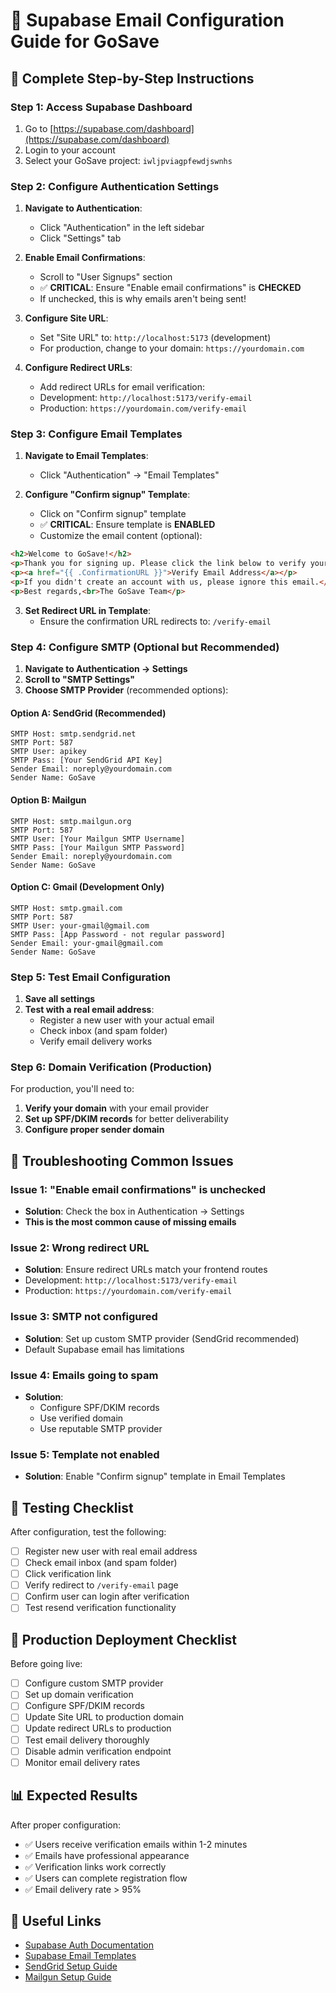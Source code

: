 # 📧 Supabase Email Configuration Guide for GoSave

## 🎯 Complete Step-by-Step Instructions

### **Step 1: Access Supabase Dashboard**
1. Go to [https://supabase.com/dashboard](https://supabase.com/dashboard)
2. Login to your account
3. Select your GoSave project: `iwljpviagpfewdjswnhs`

### **Step 2: Configure Authentication Settings**
1. **Navigate to Authentication**:
   - Click "Authentication" in the left sidebar
   - Click "Settings" tab

2. **Enable Email Confirmations**:
   - Scroll to "User Signups" section
   - ✅ **CRITICAL**: Ensure "Enable email confirmations" is **CHECKED**
   - If unchecked, this is why emails aren't being sent!

3. **Configure Site URL**:
   - Set "Site URL" to: `http://localhost:5173` (development)
   - For production, change to your domain: `https://yourdomain.com`

4. **Configure Redirect URLs**:
   - Add redirect URLs for email verification:
   - Development: `http://localhost:5173/verify-email`
   - Production: `https://yourdomain.com/verify-email`

### **Step 3: Configure Email Templates**
1. **Navigate to Email Templates**:
   - Click "Authentication" → "Email Templates"

2. **Configure "Confirm signup" Template**:
   - Click on "Confirm signup" template
   - ✅ **CRITICAL**: Ensure template is **ENABLED**
   - Customize the email content (optional):

```html
<h2>Welcome to GoSave!</h2>
<p>Thank you for signing up. Please click the link below to verify your email address:</p>
<p><a href="{{ .ConfirmationURL }}">Verify Email Address</a></p>
<p>If you didn't create an account with us, please ignore this email.</p>
<p>Best regards,<br>The GoSave Team</p>
```

3. **Set Redirect URL in Template**:
   - Ensure the confirmation URL redirects to: `/verify-email`

### **Step 4: Configure SMTP (Optional but Recommended)**
1. **Navigate to Authentication → Settings**
2. **Scroll to "SMTP Settings"**
3. **Choose SMTP Provider** (recommended options):

#### **Option A: SendGrid (Recommended)**
```
SMTP Host: smtp.sendgrid.net
SMTP Port: 587
SMTP User: apikey
SMTP Pass: [Your SendGrid API Key]
Sender Email: noreply@yourdomain.com
Sender Name: GoSave
```

#### **Option B: Mailgun**
```
SMTP Host: smtp.mailgun.org
SMTP Port: 587
SMTP User: [Your Mailgun SMTP Username]
SMTP Pass: [Your Mailgun SMTP Password]
Sender Email: noreply@yourdomain.com
Sender Name: GoSave
```

#### **Option C: Gmail (Development Only)**
```
SMTP Host: smtp.gmail.com
SMTP Port: 587
SMTP User: your-gmail@gmail.com
SMTP Pass: [App Password - not regular password]
Sender Email: your-gmail@gmail.com
Sender Name: GoSave
```

### **Step 5: Test Email Configuration**
1. **Save all settings**
2. **Test with a real email address**:
   - Register a new user with your actual email
   - Check inbox (and spam folder)
   - Verify email delivery works

### **Step 6: Domain Verification (Production)**
For production, you'll need to:
1. **Verify your domain** with your email provider
2. **Set up SPF/DKIM records** for better deliverability
3. **Configure proper sender domain**

## 🔧 Troubleshooting Common Issues

### **Issue 1: "Enable email confirmations" is unchecked**
- **Solution**: Check the box in Authentication → Settings
- **This is the most common cause of missing emails**

### **Issue 2: Wrong redirect URL**
- **Solution**: Ensure redirect URLs match your frontend routes
- Development: `http://localhost:5173/verify-email`
- Production: `https://yourdomain.com/verify-email`

### **Issue 3: SMTP not configured**
- **Solution**: Set up custom SMTP provider (SendGrid recommended)
- Default Supabase email has limitations

### **Issue 4: Emails going to spam**
- **Solution**: 
  - Configure SPF/DKIM records
  - Use verified domain
  - Use reputable SMTP provider

### **Issue 5: Template not enabled**
- **Solution**: Enable "Confirm signup" template in Email Templates

## 🧪 Testing Checklist

After configuration, test the following:

- [ ] Register new user with real email address
- [ ] Check email inbox (and spam folder)
- [ ] Click verification link
- [ ] Verify redirect to `/verify-email` page
- [ ] Confirm user can login after verification
- [ ] Test resend verification functionality

## 🚀 Production Deployment Checklist

Before going live:

- [ ] Configure custom SMTP provider
- [ ] Set up domain verification
- [ ] Configure SPF/DKIM records
- [ ] Update Site URL to production domain
- [ ] Update redirect URLs to production
- [ ] Test email delivery thoroughly
- [ ] Disable admin verification endpoint
- [ ] Monitor email delivery rates

## 📊 Expected Results

After proper configuration:
- ✅ Users receive verification emails within 1-2 minutes
- ✅ Emails have professional appearance
- ✅ Verification links work correctly
- ✅ Users can complete registration flow
- ✅ Email delivery rate > 95%

## 🔗 Useful Links

- [Supabase Auth Documentation](https://supabase.com/docs/guides/auth)
- [Supabase Email Templates](https://supabase.com/docs/guides/auth/auth-email-templates)
- [SendGrid Setup Guide](https://sendgrid.com/docs/for-developers/sending-email/getting-started-smtp/)
- [Mailgun Setup Guide](https://documentation.mailgun.com/en/latest/quickstart-sending.html)
